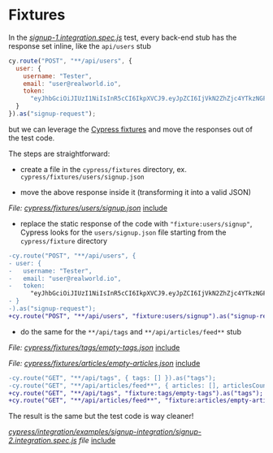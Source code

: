 # Fixtures

In the <i><a href="../cypress/integration/examples/signup-integration/signup-1.integration.spec.js" target="_blank">signup-1.integration.spec.js</a></i> test, every back-end stub has the response set inline, like the `api/users` stub

```javascript
cy.route("POST", "**/api/users", {
  user: {
    username: "Tester",
    email: "user@realworld.io",
    token:
      "eyJhbGciOiJIUzI1NiIsInR5cCI6IkpXVCJ9.eyJpZCI6IjVkN2ZhZjc4YTkzNGFiMDRhZjRhMzE0MCIsInVzZXJuYW1lIjoidGVzdGVyNzk1MzYiLCJleHAiOjE1NzM4MzY2ODAsImlhdCI6MTU2ODY0OTA4MH0.zcHxMz2Vx5h-EoiUZlRyUw0z_A_6AIZ0LzQgROvsPqw"
  }
}).as("signup-request");
```

but we can leverage the [Cypress fixtures](https://docs.cypress.io/api/commands/fixture.html) and move the responses out of the test code.

The steps are straightforward:

- create a file in the `cypress/fixtures` directory, ex. `cypress/fixtures/users/signup.json`

- move the above response inside it (transforming it into a valid JSON)

<i>File: <a href="../cypress/fixtures/users/signup.json" target="_blank">cypress/fixtures/users/signup.json</a></i>
[include](../cypress/fixtures/users/signup.json)

- replace the static response of the code with `"fixture:users/signup"`, Cypress looks for the `users/signup.json` file starting from the `cypress/fixture` directory

```diff
-cy.route("POST", "**/api/users", {
- user: {
-   username: "Tester",
-   email: "user@realworld.io",
-   token:
      "eyJhbGciOiJIUzI1NiIsInR5cCI6IkpXVCJ9.eyJpZCI6IjVkN2ZhZjc4YTkzNGFiMDRhZjRhMzE0MCIsInVzZXJuYW1lIjoidGVzdGVyNzk1MzYiLCJleHAiOjE1NzM4MzY2ODAsImlhdCI6MTU2ODY0OTA4MH0.zcHxMz2Vx5h-EoiUZlRyUw0z_A_6AIZ0LzQgROvsPqw"
- }
-).as("signup-request");
+cy.route("POST", "**/api/users", "fixture:users/signup").as("signup-request");
```

- do the same for the `**/api/tags` and `**/api/articles/feed**` stub

<i>File: <a href="../cypress/fixtures/tags/empty-tags.json" target="_blank">cypress/fixtures/tags/empty-tags.json</a></i>
[include](../cypress/fixtures/tags/empty-tags.json)

<i>File: <a href="../cypress/fixtures/articles/empty-articles.json" target="_blank">cypress/fixtures/articles/empty-articles.json</a></i>
[include](../cypress/fixtures/articles/empty-articles.json)

```diff
-cy.route("GET", "**/api/tags", { tags: [] }).as("tags");
-cy.route("GET", "**/api/articles/feed**", { articles: [], articlesCount: 0 }).as("feed");
+cy.route("GET", "**/api/tags", "fixture:tags/empty-tags").as("tags");
+cy.route("GET", "**/api/articles/feed**", "fixture:articles/empty-articles").as("feed");
```

The result is the same but the test code is way cleaner!

<i><a href="../cypress/integration/examples/signup-integration/signup-2.integration.spec.js" target="_blank">cypress/integration/examples/signup-integration/signup-2.integration.spec.js</a> file</i>
[include](../cypress/integration/examples/signup-integration/signup-2.integration.spec.js)
